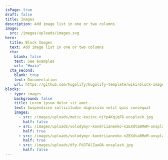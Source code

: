 ```yaml
---
isPage: true
draft: false
title: Images
description: Add image list in one or two columns
image:
  src: /images/uploads/images.svg
hero:
  title: Block Images
  text: Add image list in one or two columns
  cta:
    blank: false
    text: See examples
    url: "#main"
  cta_second:
    blank: true
    text: Documentation
    url: https://github.com/hugolify/hugolify-template/wiki/block-images
blocks:
  - type: images
    background: false
    title: Lorem ipsum dolor sit amet.
    text: Suspendisse sollicitudin dignissim velit quis consequat
    images:
      - src: /images/uploads/matic-kozinc-njYp4KqjqF8-unsplash.jpg
        half: false
      - src: /images/uploads/volodymyr-kondriianenko-n2EXdta0MeM-unsplash.jpg
        half: true
      - src: /images/uploads/volodymyr-kondriianenko-n2EXdta0MeM-unsplash.jpg
        half: true
      - src: /images/uploads/dfy-FdJTAlZaeOA-unsplash.jpg
        half: false
---
```

